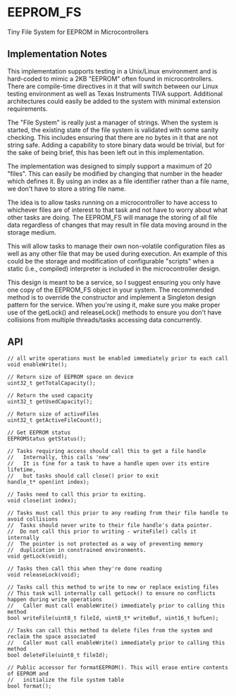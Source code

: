 # EEPROM_FS
Tiny File System for EEPROM in Microcontrollers

## Implementation Notes
This implementation supports testing in a Unix/Linux environment and is hard-coded to mimic a 2KB "EEPROM" often found in microcontrollers. There are compile-time directives in it that will switch between our Linux testing environment as well as Texas Instruments TIVA support. Additional architectures could easily be added to the system with minimal extension requirements.

The "File System" is really just a manager of strings. When the system is started, the existing state of the file system is validated with some sanity checking. This includes ensuring that there are no bytes in it that are not string safe. Adding a capability to store binary data would be trivial, but for the sake of being brief, this has been left out in this implementation.

The implementation was designed to simply support a maximum of 20 "files". This can easily be modified by changing that number in the header which defines it. By using an index as a file identifier rather than a file name, we don't have to store a string file name.

The idea is to allow tasks running on a microcontroller to have access to whichever files are of interest to that task and not have to worry about what other tasks are doing. The EEPROM_FS will manage the storing of all file data regardless of changes that may result in file data moving around in the storage medium.

This will allow tasks to manage their own non-volatile configuration files as well as any other file that may be used during execution. An example of this could be the storage and modification of configurable "scripts" when a static (i.e., compiled) interpreter is included in the microcontroller design.

This design is meant to be a service, so I suggest ensuring you only have one copy of the EEPROM_FS object in your system. The recommended method is to override the constructor and implement a Singleton design pattern for the service. When you're using it, make sure you make proper use of the getLock() and releaseLock() methods to ensure you don't have collisions from multiple threads/tasks accessing data concurrently.

## API

    // all write operations must be enabled immediately prior to each call
    void enableWrite();

    // Return size of EEPROM space on device
    uint32_t getTotalCapacity();

    // Return the used capacity
    uint32_t getUsedCapacity();

    // Return size of activeFiles
    uint32_t getActiveFileCount();

    // Get EEPROM status
    EEPROMStatus getStatus();

    // Tasks requiring access should call this to get a file handle
    //   Internally, this calls 'new'
    //   It is fine for a task to have a handle open over its entire lifetime,
    //   but tasks should call close() prior to exit
    handle_t* open(int index);

    // Tasks need to call this prior to exiting.
    void close(int index);

    // Tasks must call this prior to any reading from their file handle to avoid collisions
    //  Tasks should never write to their file handle's data pointer.
    //  Do not call this prior to writing - writeFile() calls it internally
    //  The pointer is not protected as a way of preventing memory
    //  duplication in constrained environments.
    void getLock(void);

    // Tasks then call this when they're done reading
    void releaseLock(void);

    // Tasks call this method to write to new or replace existing files
    // This task will internally call getLock() to ensure no conflicts happen during write operations
    //   Caller must call enableWrite() immediately prior to calling this method
    bool writeFile(uint8_t fileId, uint8_t* writeBuf, uint16_t bufLen);

    // Tasks can call this method to delete files from the system and reclaim the space associated
    //   Caller must call enableWrite() immediately prior to calling this method
    bool deleteFile(uint8_t fileId);

    // Public accessor for formatEEPROM(). This will erase entire contents of EEPROM and
    //   initialize the file system table
    bool format();
